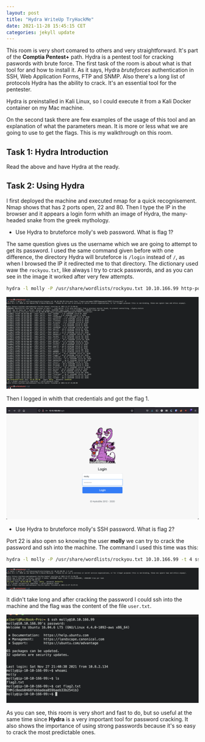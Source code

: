 ```yaml
---
layout: post
title: "Hydra WriteUp TryHackMe"
date: 2021-11-28 15:45:15 CET
categories: jekyll update
---
```


This room is very short comared to others and very straightforward. It's part
of the **Comptia Pentest+** path. Hydra is a pentest tool for cracking paswords
with brute force.  The first task of the room is about what is that tool for and
how to install it.  As it says, Hydra *bruteforces* authentication in SSH, Web
Application Forms, FTP and SNMP. Also there's a long list of protocols Hydra has
the ability to crack. It's an essential tool for the pentester.

Hydra is preinstalled in Kali Linux, so I could execute it from a
Kali Docker container on my Mac machine. 

On the second task there are few examples of the usage of this tool and an
explanation of what the parameters mean. It is more or less what we are going to
use to get the flags.  This is my walkthrough on this room.


## Task 1: Hydra Introduction

Read the above and have Hydra at the ready.

## Task 2: Using Hydra

I first deployed the machine and executed nmap for a quick recognisement. Nmap
shows that has 2 ports open, 22 and 80. Then I type the IP in the browser and it
appears a login form whith an image of Hydra, the many-headed snake from the
greek mythology.

- Use Hydra to bruteforce molly's web password. What is flag 1? 

The same question gives us the username which we are going to attempt to get its
password. I used the same command given before with one difference, the
directory Hydra will bruteforce is `/login` instead of `/`, as when I browsed
the IP it redirected me to that directory. The dictionary used waw the
`rockyou.txt`, like always I try to crack passwords, and as you can see in the
image it worked after very few attempts.

``` bash
hydra -l molly -P /usr/share/wordlists/rockyou.txt 10.10.166.99 http-post-form "/login:username=^USER^&password=^PASS^:F=incorrect" -V
```

![Hydra output](/img/output_post.png)

Then I logged in whith that credentials and got the flag 1.

![login](/img/login.png)

- Use Hydra to bruteforce molly's SSH password. What is flag 2?

Port 22 is also open so knowing the user **molly** we can try to crack the
password and ssh into the machine. The command I used this time was this:

``` bash
hydra -l molly -P /usr/share/wordlists/rockyou.txt 10.10.166.99 -t 4 ssh
```

![Hydra output](/img/output_ssh.png)

It didn't take long and after cracking the password I could ssh into the machine and
the flag was the content of the file `user.txt`.

![ssh login](/img/ssh.png)

As you can see, this room is very short and fast to do, but so useful at the
same time since **Hydra** is a very important tool for password cracking. It also
shows the importance of using strong passwords because it's so easy to crack the
most predictable ones.
